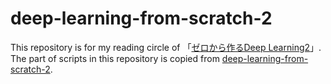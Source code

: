 # deep-learning-from-scratch-2
This repository is for my reading circle of 「[ゼロから作るDeep Learning2](https://amzn.to/2y3uTvg)」.  
The part of scripts in this repository is copied from [deep-learning-from-scratch-2](https://github.com/oreilly-japan/deep-learning-from-scratch-2).


